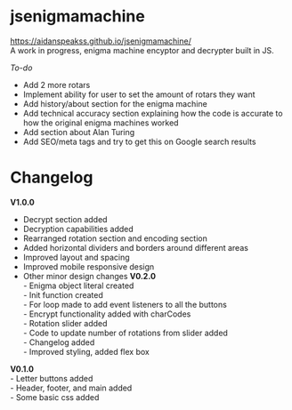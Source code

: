# jsenigmamachine
https://aidanspeakss.github.io/jsenigmamachine/  
A work in progress, enigma machine encyptor and decrypter built in JS.  
  
*To-do*  
- Add 2 more rotars
- Implement ability for user to set the amount of rotars they want
- Add history/about section for the enigma machine
- Add technical accuracy section explaining how the code is accurate to how the original enigma machines worked
- Add section about Alan Turing
- Add SEO/meta tags and try to get this on Google search results

# Changelog  
**V1.0.0**
   - Decrypt section added
   - Decryption capabilities added
   - Rearranged rotation section and encoding section
   - Added horizontal dividers and borders around different areas
   - Improved layout and spacing
   - Improved mobile responsive design
   - Other minor design changes
**V0.2.0**  
    - Enigma object literal created  
    - Init function created  
    - For loop made to add event listeners to all the buttons  
    - Encrypt functionality added with charCodes  
    - Rotation slider added  
    - Code to update number of rotations from slider added  
    - Changelog added  
    - Improved styling, added flex box  

**V0.1.0**  
    - Letter buttons added  
    - Header, footer, and main added  
    - Some basic css added  

